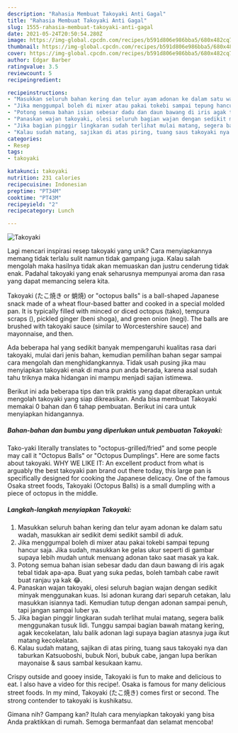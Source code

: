 ```yaml
---
description: "Rahasia Membuat Takoyaki Anti Gagal"
title: "Rahasia Membuat Takoyaki Anti Gagal"
slug: 1555-rahasia-membuat-takoyaki-anti-gagal
date: 2021-05-24T20:50:54.280Z
image: https://img-global.cpcdn.com/recipes/b591d806e986bba5/680x482cq70/takoyaki-foto-resep-utama.jpg
thumbnail: https://img-global.cpcdn.com/recipes/b591d806e986bba5/680x482cq70/takoyaki-foto-resep-utama.jpg
cover: https://img-global.cpcdn.com/recipes/b591d806e986bba5/680x482cq70/takoyaki-foto-resep-utama.jpg
author: Edgar Barber
ratingvalue: 3.5
reviewcount: 5
recipeingredient:

recipeinstructions:
- "Masukkan seluruh bahan kering dan telur ayam adonan ke dalam satu wadah, masukkan air sedikit demi sedikit sambil di aduk."
- "Jika menggumpal boleh di mixer atau pakai tokebi sampai tepung hancur saja. Jika sudah, masukkan ke gelas ukur seperti di gambar supaya lebih mudah untuk menuang adonan tako saat masak ya kak."
- "Potong semua bahan isian sebesar dadu dan daun bawang di iris agak tebal tidak apa-apa. Buat yang suka pedas, boleh tambah cabe rawit buat ranjau ya kak 😂."
- "Panaskan wajan takoyaki, olesi seluruh bagian wajan dengan sedikit minyak menggunakan kuas. Isi adonan kurang dari separuh cetakan, lalu masukkan isiannya tadi. Kemudian tutup dengan adonan sampai penuh, tapi jangan sampai luber ya."
- "Jika bagian pinggir lingkaran sudah terlihat mulai matang, segera balik menggunakan tusuk lidi. Tunggu sampai bagian bawah matang kering, agak kecokelatan, lalu balik adonan lagi supaya bagian atasnya juga ikut matang kecokelatan."
- "Kalau sudah matang, sajikan di atas piring, tuang saus takoyaki nya dan taburkan Katsuoboshi, bubuk Nori, bubuk cabe, jangan lupa berikan mayonaise &amp; saus sambal kesukaan kamu."
categories:
- Resep
tags:
- takoyaki

katakunci: takoyaki 
nutrition: 231 calories
recipecuisine: Indonesian
preptime: "PT34M"
cooktime: "PT43M"
recipeyield: "2"
recipecategory: Lunch

---
```



![Takoyaki](https://img-global.cpcdn.com/recipes/b591d806e986bba5/680x482cq70/takoyaki-foto-resep-utama.jpg)

Lagi mencari inspirasi resep takoyaki yang unik? Cara menyiapkannya memang tidak terlalu sulit namun tidak gampang juga. Kalau salah mengolah maka hasilnya tidak akan memuaskan dan justru cenderung tidak enak. Padahal takoyaki yang enak seharusnya mempunyai aroma dan rasa yang dapat memancing selera kita.

Takoyaki (たこ焼き or 蛸焼) or &#34;octopus balls&#34; is a ball-shaped Japanese snack made of a wheat flour-based batter and cooked in a special molded pan. It is typically filled with minced or diced octopus (tako), tempura scraps (), pickled ginger (beni shoga), and green onion (negi). The balls are brushed with takoyaki sauce (similar to Worcestershire sauce) and mayonnaise, and then.

Ada beberapa hal yang sedikit banyak mempengaruhi kualitas rasa dari takoyaki, mulai dari jenis bahan, kemudian pemilihan bahan segar sampai cara mengolah dan menghidangkannya. Tidak usah pusing jika mau menyiapkan takoyaki enak di mana pun anda berada, karena asal sudah tahu triknya maka hidangan ini mampu menjadi sajian istimewa.


Berikut ini ada beberapa tips dan trik praktis yang dapat diterapkan untuk mengolah takoyaki yang siap dikreasikan. Anda bisa membuat Takoyaki memakai 0 bahan dan 6 tahap pembuatan. Berikut ini cara untuk menyiapkan hidangannya.

<!--inarticleads1-->

##### Bahan-bahan dan bumbu yang diperlukan untuk pembuatan Takoyaki:



Tako-yaki literally translates to &#34;octopus-grilled/fried&#34; and some people may call it &#34;Octopus Balls&#34; or &#34;Octopus Dumplings&#34;. Here are some facts about takoyaki. WHY WE LIKE IT: An excellent product from what is arguably the best takoyaki pan brand out there today, this large pan is specifically designed for cooking the Japanese delicacy. One of the famous Osaka street foods, Takoyaki (Octopus Balls) is a small dumpling with a piece of octopus in the middle. 

<!--inarticleads2-->

##### Langkah-langkah menyiapkan Takoyaki:

1. Masukkan seluruh bahan kering dan telur ayam adonan ke dalam satu wadah, masukkan air sedikit demi sedikit sambil di aduk.
1. Jika menggumpal boleh di mixer atau pakai tokebi sampai tepung hancur saja. Jika sudah, masukkan ke gelas ukur seperti di gambar supaya lebih mudah untuk menuang adonan tako saat masak ya kak.
1. Potong semua bahan isian sebesar dadu dan daun bawang di iris agak tebal tidak apa-apa. Buat yang suka pedas, boleh tambah cabe rawit buat ranjau ya kak 😂.
1. Panaskan wajan takoyaki, olesi seluruh bagian wajan dengan sedikit minyak menggunakan kuas. Isi adonan kurang dari separuh cetakan, lalu masukkan isiannya tadi. Kemudian tutup dengan adonan sampai penuh, tapi jangan sampai luber ya.
1. Jika bagian pinggir lingkaran sudah terlihat mulai matang, segera balik menggunakan tusuk lidi. Tunggu sampai bagian bawah matang kering, agak kecokelatan, lalu balik adonan lagi supaya bagian atasnya juga ikut matang kecokelatan.
1. Kalau sudah matang, sajikan di atas piring, tuang saus takoyaki nya dan taburkan Katsuoboshi, bubuk Nori, bubuk cabe, jangan lupa berikan mayonaise &amp; saus sambal kesukaan kamu.


Crispy outside and gooey inside, Takoyaki is fun to make and delicious to eat. I also have a video for this recipe!. Osaka is famous for many delicious street foods. In my mind, Takoyaki (たこ焼き) comes first or second. The strong contender to takoyaki is kushikatsu. 

Gimana nih? Gampang kan? Itulah cara menyiapkan takoyaki yang bisa Anda praktikkan di rumah. Semoga bermanfaat dan selamat mencoba!
